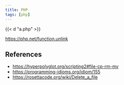 ```yaml
---
title: PHP
tags: [php]
---
```


{{< d "a.php" >}}

<https://php.net/function.unlink>

## References

- <https://hyperpolyglot.org/scripting2#file-cp-rm-mv>
- <https://programming-idioms.org/idiom/155>
- <https://rosettacode.org/wiki/Delete_a_file>
